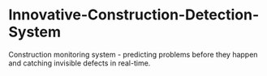 # Innovative-Construction-Detection-System
Construction monitoring system - predicting problems before they happen and catching invisible defects in real-time.
